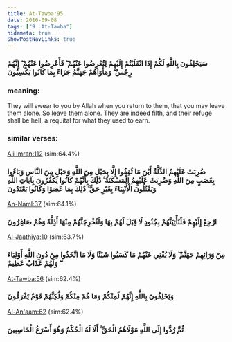 ```yaml
---
title: At-Tawba:95
date: 2016-09-08
tags: ["9 .At-Tawba"]
hidemeta: true 
ShowPostNavLinks: true 
---
```

### سَيَحْلِفُونَ بِاللَّهِ لَكُمْ إِذَا انْقَلَبْتُمْ إِلَيْهِمْ لِتُعْرِضُوا عَنْهُمْ ۖ فَأَعْرِضُوا عَنْهُمْ ۖ إِنَّهُمْ رِجْسٌ ۖ وَمَأْوَاهُمْ جَهَنَّمُ جَزَاءً بِمَا كَانُوا يَكْسِبُونَ
### meaning: 
They will swear to you by Allah when you return to them, that you may leave them alone. So leave them alone. They are indeed filth, and their refuge shall be hell, a requital for what they used to earn.
### similar verses: 

[Ali Imran:112](/3/112) (sim:64.4%)

### ضُرِبَتْ عَلَيْهِمُ الذِّلَّةُ أَيْنَ مَا ثُقِفُوا إِلَّا بِحَبْلٍ مِنَ اللَّهِ وَحَبْلٍ مِنَ النَّاسِ وَبَاءُوا بِغَضَبٍ مِنَ اللَّهِ وَضُرِبَتْ عَلَيْهِمُ الْمَسْكَنَةُ ۚ ذَٰلِكَ بِأَنَّهُمْ كَانُوا يَكْفُرُونَ بِآيَاتِ اللَّهِ وَيَقْتُلُونَ الْأَنْبِيَاءَ بِغَيْرِ حَقٍّ ۚ ذَٰلِكَ بِمَا عَصَوْا وَكَانُوا يَعْتَدُونَ

[An-Naml:37](/27/37) (sim:64.1%)

### ارْجِعْ إِلَيْهِمْ فَلَنَأْتِيَنَّهُمْ بِجُنُودٍ لَا قِبَلَ لَهُمْ بِهَا وَلَنُخْرِجَنَّهُمْ مِنْهَا أَذِلَّةً وَهُمْ صَاغِرُونَ

[Al-Jaathiya:10](/45/10) (sim:63.7%)

### مِنْ وَرَائِهِمْ جَهَنَّمُ ۖ وَلَا يُغْنِي عَنْهُمْ مَا كَسَبُوا شَيْئًا وَلَا مَا اتَّخَذُوا مِنْ دُونِ اللَّهِ أَوْلِيَاءَ ۖ وَلَهُمْ عَذَابٌ عَظِيمٌ

[At-Tawba:56](/9/56) (sim:62.4%)

### وَيَحْلِفُونَ بِاللَّهِ إِنَّهُمْ لَمِنْكُمْ وَمَا هُمْ مِنْكُمْ وَلَٰكِنَّهُمْ قَوْمٌ يَفْرَقُونَ

[Al-An'aam:62](/6/62) (sim:62.4%)

### ثُمَّ رُدُّوا إِلَى اللَّهِ مَوْلَاهُمُ الْحَقِّ ۚ أَلَا لَهُ الْحُكْمُ وَهُوَ أَسْرَعُ الْحَاسِبِينَ
